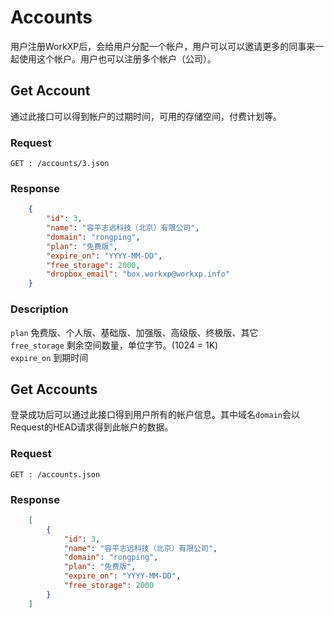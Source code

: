 # Accounts
用户注册WorkXP后，会给用户分配一个帐户，用户可以可以邀请更多的同事来一起使用这个帐户。用户也可以注册多个帐户（公司）。

## Get Account
通过此接口可以得到帐户的过期时间，可用的存储空间，付费计划等。
### Request
`GET : /accounts/3.json`  

### Response

```json
	{
		"id": 3, 
		"name": "容平志远科技（北京）有限公司", 
		"domain": "rongping",
		"plan": "免费版",
		"expire_on": "YYYY-MM-DD",
		"free_storage": 2000,
		"dropbox_email": "box.workxp@workxp.info"
	}
```
### Description
`plan` 免费版、个人版、基础版、加强版、高级版、终极版、其它  
`free_storage` 剩余空间数量，单位字节。(1024 = 1K)  
`expire_on` 到期时间  

## Get Accounts
登录成功后可以通过此接口得到用户所有的帐户信息。其中域名`domain`会以Request的HEAD请求得到此帐户的数据。
### Request
`GET : /accounts.json`  

### Response

```json
	[
		{
			"id": 3, 
			"name": "容平志远科技（北京）有限公司", 
			"domain": "rongping",
			"plan": "免费版",
			"expire_on": "YYYY-MM-DD",
			"free_storage": 2000
		}
	]
```

